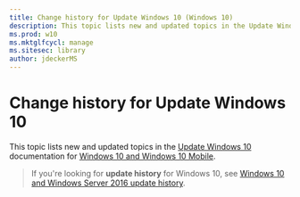 ```yaml
---
title: Change history for Update Windows 10 (Windows 10)
description: This topic lists new and updated topics in the Update Windows 10 documentation for Windows 10 and Windows 10 Mobile.
ms.prod: w10
ms.mktglfcycl: manage
ms.sitesec: library
author: jdeckerMS
---
```


# Change history for Update Windows 10

This topic lists new and updated topics in the [Update Windows 10](index.md) documentation for [Windows 10 and Windows 10 Mobile](../index.md).

>If you're looking for **update history** for Windows 10, see [Windows 10 and Windows Server 2016 update history](https://support.microsoft.com/help/12387/windows-10-update-history).

